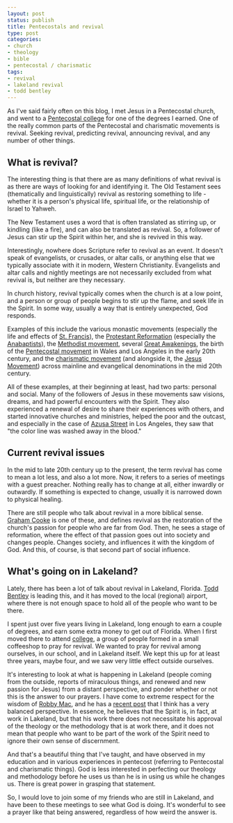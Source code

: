 ```yaml
---
layout: post
status: publish
title: Pentecostals and revival
type: post
categories:
- church
- theology
- bible
- pentecostal / charismatic
tags:
- revival
- lakeland revival
- todd bentley
---
```

As I've said fairly often on this blog, I met Jesus in a Pentecostal church, and went to a <a href="http://www.seuniversity.edu/">Pentecostal college</a> for one of the degrees I earned. One of the really common parts of the Pentecostal and charismatic movements is revival. Seeking revival, predicting revival, announcing revival, and any number of other things.
<h2>What is revival?</h2>
The interesting thing is that there are as many definitions of what revival is as there are ways of looking for and identifying it. The Old Testament sees (thematically and linguistically) revival as restoring something to life - whether it is a person's physical life, spiritual life, or the relationship of Israel to Yahweh.

The New Testament uses a word that is often translated as stirring up, or kindling (like a fire), and can also be translated as revival. So, a follower of Jesus can stir up the Spirit within her, and she is revived in this way.

Interestingly, nowhere does Scripture refer to revival as an event. It doesn't speak of evangelists, or crusades, or altar calls, or anything else that we typically associate with it in modern, Western Christianity. Evangelists and altar calls and nightly meetings are not necessarily excluded from what revival is, but neither are they necessary.

In church history, revival typically comes when the church is at a low point, and a person or group of people begins to stir up the flame, and seek life in the Spirit. In some way, usually a way that is entirely unexpected, God responds.

Examples of this include the various monastic movements (especially the life and effects of <a href="http://en.wikipedia.org/wiki/Francis_of_Assisi">St. Francis</a>), the <a href="http://en.wikipedia.org/wiki/Protestant_Reformation">Protestant Reformation</a> (especially the <a href="http://en.wikipedia.org/wiki/Anabaptist">Anabaptists</a>), the <a href="http://en.wikipedia.org/wiki/Methodist">Methodist movement</a>, several <a href="http://en.wikipedia.org/wiki/Great_Awakening">Great Awakenings</a>, the birth of the <a href="http://en.wikipedia.org/wiki/Pentecostalism">Pentecostal movement</a> in Wales and Los Angeles in the early 20th century, and the <a href="http://en.wikipedia.org/wiki/Charismatic_movement">charismatic movement</a> (and alongside it, the <a href="http://en.wikipedia.org/wiki/Jesus_movement">Jesus Movement</a>) across mainline and evangelical denominations in the mid 20th century.

All of these examples, at their beginning at least, had two parts: personal and social. Many of the followers of Jesus in these movements saw visions, dreams, and had powerful encounters with the Spirit. They also experienced a renewal of desire to share their experiences with others, and started innovative churches and ministries, helped the poor and the outcast, and especially in the case of <a href="http://en.wikipedia.org/wiki/Azusa_Street">Azusa Street</a> in Los Angeles, they saw that "the color line was washed away in the blood."
<h2>Current revival issues</h2>
In the mid to late 20th century up to the present, the term revival has come to mean a lot less, and also a lot more. Now, it refers to a series of meetings with a guest preacher. Nothing really has to change at all, either inwardly or outwardly. If something is expected to change, usually it is narrowed down to physical healing.

There are still people who talk about revival in a more biblical sense. <a href="http://grahamcooke.com/">Graham Cooke</a> is one of these, and defines revival as the restoration of the church's passion for people who are far from God. Then, he sees a stage of reformation, where the effect of that passion goes out into society and changes people. Changes society, and influences it with the kingdom of God. And this, of course, is that second part of social influence.
<h2>What's going on in Lakeland?</h2>
Lately, there has been a lot of talk about revival in Lakeland, Florida. <a href="http://www.freshfire.ca/">Todd Bentley</a> is leading this, and it has moved to the local (regional) airport, where there is not enough space to hold all of the people who want to be there.

I spent just over five years living in Lakeland, long enough to earn a couple of degrees, and earn some extra money to get out of Florida. When I first moved there to attend <a href="http://www.seuniversity.edu/">college</a>, a group of people formed in a small coffeeshop to pray for revival. We wanted to pray for revival among ourselves, in our school, and in Lakeland itself. We kept this up for at least three years, maybe four, and we saw very little effect outside ourselves.

It's interesting to look at what is happening in Lakeland (people coming from the outside, reports of miraculous things, and renewed and new passion for Jesus) from a distant perspective, and ponder whether or not this is the answer to our prayers. I have come to extreme respect for the wisdom of <a href="http://www.robbymac.org/">Robby Mac</a>, and he has a <a href="http://www.robbymac.org/2008/05/bam-thunk.html">recent post</a> that I think has a very balanced perspective. In essence, he believes that the Spirit is, in fact, at work in Lakeland, but that his work there does not necessitate his approval of the theology or the methodology that is at work there, and it does not mean that people who want to be part of the work of the Spirit need to ignore their own sense of discernment.

And that's a beautiful thing that I've taught, and have observed in my education and in various experiences in pentecost (referring to Pentecostal and charismatic things). God is less interested in perfecting our theology and methodology before he uses us than he is in using us while he changes us. There is great power in grasping that statement.

So, I would love to join some of my friends who are still in Lakeland, and have been to these meetings to see what God is doing. It's wonderful to see a prayer like that being answered, regardless of how weird the answer is.
